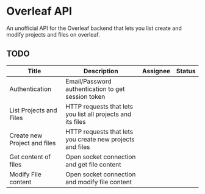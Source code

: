 # Overleaf API
An unofficial API for the Overleaf backend that lets you list
create and modify projects and files on overleaf.

## TODO
| Title                        | Description                                                 | Assignee | Status |
|------------------------------|-------------------------------------------------------------|----------|--------|
| Authentication               | Email/Password authentication to get session token          |          |        |
| List Projects and Files      | HTTP requests that lets you list all projects and its files |          |        |
| Create new Project and files | HTTP requests that lets you create new projects and files   |          |        |
| Get content of files         | Open socket connection and get file content                 |          |        |
| Modify File content          | Open socket connection and modify file content              |          |        |
